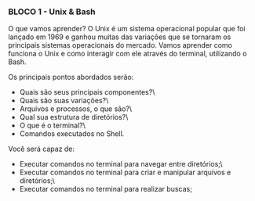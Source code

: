 ### BLOCO 1 - Unix & Bash

O que vamos aprender?
O Unix é um sistema operacional popular que foi lançado em 1969 e ganhou muitas das variações que se tornaram os principais sistemas operacionais do mercado. Vamos aprender como funciona o Unix e como interagir com ele através do terminal, utilizando o Bash.

Os principais pontos abordados serão:

* Quais são seus principais componentes?\
* Quais são suas variações?\
* Arquivos e processos, o que são?\
* Qual sua estrutura de diretórios?\
* O que é o terminal?\
* Comandos executados no Shell.

Você será capaz de:

* Executar comandos no terminal para navegar entre diretórios;\
* Executar comandos no terminal para criar e manipular arquivos e diretórios;\
* Executar comandos no terminal para realizar buscas;
